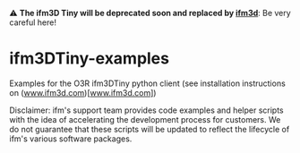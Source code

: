 
:warning: **The ifm3D Tiny will be deprecated soon and replaced by [ifm3d](https://github.com/ifm/ifm3d)**: Be very careful here!

# ifm3DTiny-examples
Examples for the O3R ifm3DTiny python client (see installation instructions on (www.ifm3d.com)[www.ifm3d.com])

Disclaimer: 
ifm's support team provides code examples and helper scripts with the idea of accelerating the development process for customers. 
We do not guarantee that these scripts will be updated to reflect the lifecycle of ifm's various software packages.